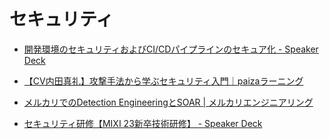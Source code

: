 # セキュリティ

- [開発環境のセキュリティおよびCI/CDパイプラインのセキュア化 - Speaker Deck](https://speakerdeck.com/rung/training-devenv-security-ja)

- [【CV内田真礼】攻撃手法から学ぶセキュリティ入門｜paizaラーニング](https://paiza.jp/works/lp/hacker)

- [メルカリでのDetection EngineeringとSOAR | メルカリエンジニアリング](https://engineering.mercari.com/blog/entry/20220513-detection-engineering-and-soar-at-mercari/)

- [セキュリティ研修【MIXI 23新卒技術研修】 - Speaker Deck](https://speakerdeck.com/mixi_engineers/2023-security-training)